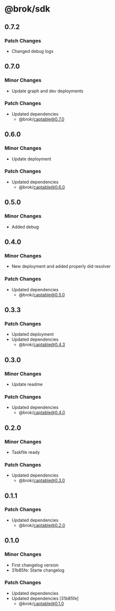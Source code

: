 # @brok/sdk

## 0.7.2

### Patch Changes

- Changed debug logs

## 0.7.0

### Minor Changes

- Update graph and dev deployments

### Patch Changes

- Updated dependencies
  - @brok/captable@0.7.0

## 0.6.0

### Minor Changes

- Update deployment

### Patch Changes

- Updated dependencies
  - @brok/captable@0.6.0

## 0.5.0

### Minor Changes

- Added debug

## 0.4.0

### Minor Changes

- New deployment and added properly did resolver

### Patch Changes

- Updated dependencies
  - @brok/captable@0.5.0

## 0.3.3

### Patch Changes

- Updated deployment
- Updated dependencies
  - @brok/captable@0.4.3

## 0.3.0

### Minor Changes

- Update readme

### Patch Changes

- Updated dependencies
  - @brok/captable@0.4.0

## 0.2.0

### Minor Changes

- Taskfile ready

### Patch Changes

- Updated dependencies
  - @brok/captable@0.3.0

## 0.1.1

### Patch Changes

- Updated dependencies
  - @brok/captable@0.2.0

## 0.1.0

### Minor Changes

- First changelog version
- 31b85fe: Starte changelog

### Patch Changes

- Updated dependencies
- Updated dependencies [31b85fe]
  - @brok/captable@0.1.0

